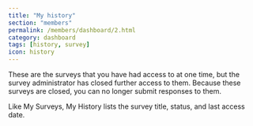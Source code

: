 ```yaml
---
title: "My history"
section: "members"
permalink: /members/dashboard/2.html
category: dashboard
tags: [history, survey]
icon: history
---
```


These are the surveys that you have had access to at one time, but the survey administrator has closed further access to them. Because these surveys are closed, you can no longer submit responses to them.

Like My Surveys, My History lists the survey title, status, and last access date.
